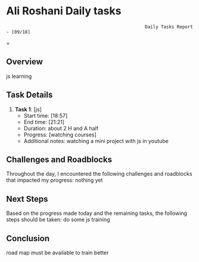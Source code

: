 # Ali Roshani Daily tasks
                                                        Daily Tasks Report - [09/18]
 =
## Overview

js learning
 
## Task Details

1. **Task 1**: [js]
   - Start time: [18:57]
   - End time: [21:21]
   - Duration:  about 2 H and A half
   - Progress: [watching courses]
   - Additional notes: watching a mini project with js in youtube
  
  
## Challenges and Roadblocks

Throughout the day, I encountered the following challenges and roadblocks that impacted my progress:
nothing yet


## Next Steps

Based on the progress made today and the remaining tasks, the following steps should be taken:
do some js training


## Conclusion
road map must be available to train better
